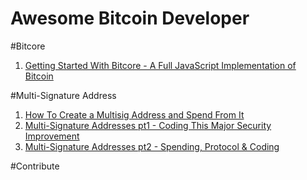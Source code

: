 # Awesome Bitcoin Developer

#Bitcore
1. [Getting Started With Bitcore - A Full JavaScript Implementation of Bitcoin](https://www.youtube.com/watch?v=TmkN8yYyOv8)

#Multi-Signature Address
1. [How To Create a Multisig Address and Spend From It](https://www.youtube.com/watch?v=YN2Vyu9RupU)
2. [Multi-Signature Addresses pt1 - Coding This Major Security Improvement](https://www.youtube.com/watch?v=zIbUSaZBJgU)
3. [Multi-Signature Addresses pt2 - Spending, Protocol & Coding](https://www.youtube.com/watch?v=OSA1pwlaypc)
 
#Contribute
